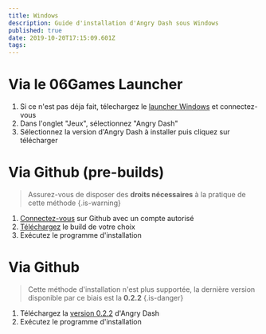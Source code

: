 ```yaml
---
title: Windows
description: Guide d'installation d'Angry Dash sous Windows
published: true
date: 2019-10-20T17:15:09.601Z
tags: 
---
```


# Via le 06Games Launcher
1. Si ce n'est pas déja fait, télechargez le [launcher Windows](https://06games.ddns.net/Projects/App/06Games%20Launcher/down.php) et connectez-vous
2. Dans l'onglet "Jeux", sélectionnez "Angry Dash"
3. Sélectionnez la version d'Angry Dash à installer puis cliquez sur télécharger

# Via Github (pre-builds)
> Assurez-vous de disposer des **droits nécessaires** à la pratique de cette méthode
{.is-warning}

1. [Connectez-vous](https://github.com/login) sur Github avec un compte autorisé
2. [Téléchargez](https://github.com/06Games/Angry_Dash/releases) le build de votre choix
3. Exécutez le programme d'installation

# Via Github
> Cette méthode d'installation n'est plus supportée, la dernière version disponible par ce biais est la **0.2.2**
{.is-danger}

1. Téléchargez la [version 0.2.2](https://github.com/06-Games/Angry-Dash/releases/tag/0.2.2) d'Angry Dash
2. Exécutez le programme d'installation